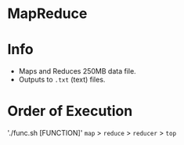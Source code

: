 # MapReduce
# Info
- Maps and Reduces 250MB data file.
- Outputs to `.txt` (text) files.

# Order of Execution
'./func.sh [FUNCTION]' 
`map` > `reduce` > `reducer` > `top`